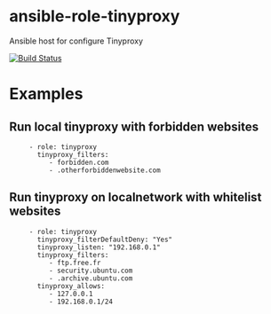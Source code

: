 ansible-role-tinyproxy
======================

Ansible host for configure Tinyproxy

[![Build Status](https://travis-ci.org/pli01/ansible-role-tinyproxy.svg?branch=master)](https://travis-ci.org/pli01/ansible-role-tinyproxy)


# Examples

## Run local tinyproxy with forbidden websites
```
     - role: tinyproxy
       tinyproxy_filters: 
          - forbidden.com
          - .otherforbiddenwebsite.com

```

## Run tinyproxy  on localnetwork with whitelist websites
```
     - role: tinyproxy
       tinyproxy_filterDefaultDeny: "Yes"
       tinyproxy_listen: "192.168.0.1"
       tinyproxy_filters: 
          - ftp.free.fr
          - security.ubuntu.com
          - .archive.ubuntu.com
       tinyproxy_allows:
          - 127.0.0.1
          - 192.168.0.1/24

```
